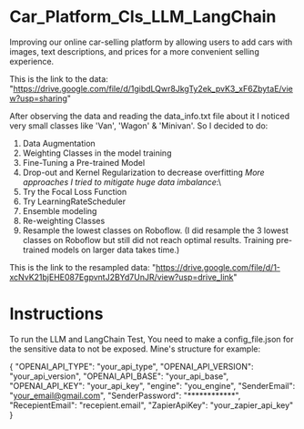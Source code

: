 # Car_Platform_Cls_LLM_LangChain
Improving our online car-selling platform by allowing users to add cars with images, text descriptions, and prices for a more convenient selling experience. 

This is the link to the data: "https://drive.google.com/file/d/1gibdLQwr8JkgTy2ek_pvK3_xF6ZbytaE/view?usp=sharing"

After observing the data and reading the data_info.txt file about it I noticed very small classes like 'Van', 'Wagon' & 'Minivan'.
So I decided to do:
1) Data Augmentation
2) Weighting Classes in the model training
3) Fine-Tuning a Pre-trained Model
4) Drop-out and Kernel Regularization to decrease overfitting
*More approaches I tried to mitigate huge data imbalance*:\
5) Try the Focal Loss Function
6) Try LearningRateScheduler
7) Ensemble modeling
8) Re-weighting Classes
9) Resample the lowest classes on Roboflow.
(I did resample the 3 lowest classes on Roboflow but still did not reach optimal results. Training pre-trained models on larger data takes time.)

This is the link to the resampled data: "https://drive.google.com/file/d/1-xcNvK21bjEHE087EgpvntJ2BYd7UnJR/view?usp=drive_link"

# Instructions
To run the LLM and LangChain Test, You need to make a config_file.json for the sensitive data to not be exposed.
Mine's structure for example:

{
	"OPENAI_API_TYPE": "your_api_type",
	"OPENAI_API_VERSION": "your_api_version",
	"OPENAI_API_BASE": "your_api_base",
	"OPENAI_API_KEY": "your_api_key",
	"engine": "you_engine",
	"SenderEmail": "your_email@gmail.com",
	"SenderPassword": "************",
	"RecepientEmail": "recepient.email",
	"ZapierApiKey": "your_zapier_api_key"
}
